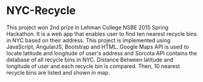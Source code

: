 # NYC-Recycle
This project won 2nd prize in Lehman College NSBE 2015 Spring Hackathon. 
It is a web app that enables user to find ten nearest recycle bins in NYC based on their address. 
This project is implemented using JavaScript, AngularJS, Bootstrap and HTML. Google Maps API is 
used to locate latitude and longitude of user's address and Sorcota API contains the database of all 
recycle bins in NYC. Distance Between latitude and longitude of user and each recycle bin is compared. 
Then, 10 nearest recycle bins are listed and shown in map.
